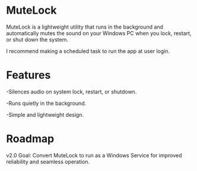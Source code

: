 # MuteLock

MuteLock is a lightweight utility that runs in the background and automatically mutes the sound on your Windows PC when you lock, restart, or shut down the system.

I recommend making a scheduled task to run the app at user login.


# Features
-Silences audio on system lock, restart, or shutdown.

-Runs quietly in the background.

-Simple and lightweight design.


# Roadmap

v2.0 Goal: Convert MuteLock to run as a Windows Service for improved reliability and seamless operation.
